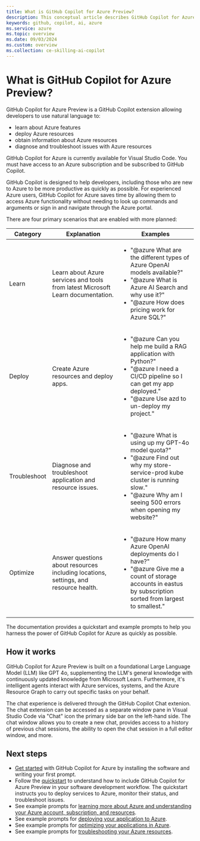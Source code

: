 ```yaml
---
title: What is GitHub Copilot for Azure Preview?
description: This conceptual article describes GitHub Copilot for Azure Preview Visual Studio Code extension, its purpose, what it's capable of, and how it fits into a developer's workflow.
keywords: github, copilot, ai, azure
ms.service: azure
ms.topic: overview
ms.date: 09/03/2024
ms.custom: overview
ms.collection: ce-skilling-ai-copilot
---
```


# What is GitHub Copilot for Azure Preview?

GitHub Copilot for Azure Preview is a GitHub Copilot extension allowing developers to use natural language to:

- learn about Azure features
- deploy Azure resources
- obtain information about Azure resources
- diagnose and troubleshoot issues with Azure resources

GitHub Copilot for Azure is currently available for Visual Studio Code. You must have access to an Azure subscription and be subscribed to GitHub Copilot.

GitHub Copilot is designed to help developers, including those who are new to Azure to be more productive as quickly as possible. For experienced Azure users, GitHub Copilot for Azure saves time by allowing them to access Azure functionality without needing to look up commands and arguments or sign in and navigate through the Azure portal.

There are four primary scenarios that are enabled with more planned:

|Category|Explanation|Examples|
|---|---|---|
|Learn|Learn about Azure services and tools from latest Microsoft Learn documentation.|<ul><li>"@azure What are the different types of Azure OpenAI models available?"</li><li>"@azure What is Azure AI Search and why use it?"</li><li>"@azure How does pricing work for Azure SQL?"</li></ul>|
|Deploy|Create Azure resources and deploy apps.|<ul><li>"@azure Can you help me build a RAG application with Python?"</li><li>"@azure I need a CI/CD pipeline so I can get my app deployed."</li><li>"@azure Use azd to un-deploy my project."</li></ul>|
|Troubleshoot|Diagnose and troubleshoot application and resource issues.|<ul><li>"@azure What is using up my GPT-4o model quota?"</li><li>"@azure Find out why my store-service-prod kube cluster is running slow."</li><li>"@azure Why am I seeing 500 errors when opening my website?"</li></ul>|
|Optimize|Answer questions about resources including locations, settings, and resource health.|<ul><li>"@azure How many Azure OpenAI deployments do I have?"</li><li>"@azure Give me a count of storage accounts in eastus by subscription sorted from largest to smallest."</li></ul>|

The documentation provides a quickstart and example prompts to help you harness the power of GitHub Copilot for Azure as quickly as possible.

## How it works

GitHub Copilot for Azure Preview is built on a foundational Large Language Model (LLM) like GPT 4o, supplementing the LLM's general knowledge with continuously updated knowledge from Microsoft Learn. Furthermore, it's intelligent agents interact with Azure services, systems, and the Azure Resource Graph to carry out specific tasks on your behalf.

The chat experience is delivered through the GitHub Copilot Chat extenion. The chat extension can be accessed as a separate window pane in Visual Studio Code via "Chat" icon the primary side bar on the left-hand side. The chat window allows you to create a new chat, provides access to a history of previous chat sessions, the ability to open the chat session in a full editor window, and more.


## Next steps

- [Get started](get-started.md) with GitHub Copilot for Azure by installing the software and writing your first prompt.
- Follow the [quickstart](quickstart-build-deploy-applications.md) to understand how to include GitHub Copilot for Azure Preview in your software development workflow. The quickstart instructs you to deploy services to Azure, monitor their status, and troubleshoot issues.
- See example prompts for [learning more about Azure and understanding your Azure account, subscription, and resources](learn-examples.md).
- See example prompts for [deploying your application to Azure](deploy-examples.md).
- See example prompts for [optimizing your applications in Azure](optimize-examples.md).
- See example prompts for [troubleshooting your Azure resources](troubleshoot-examples.md).